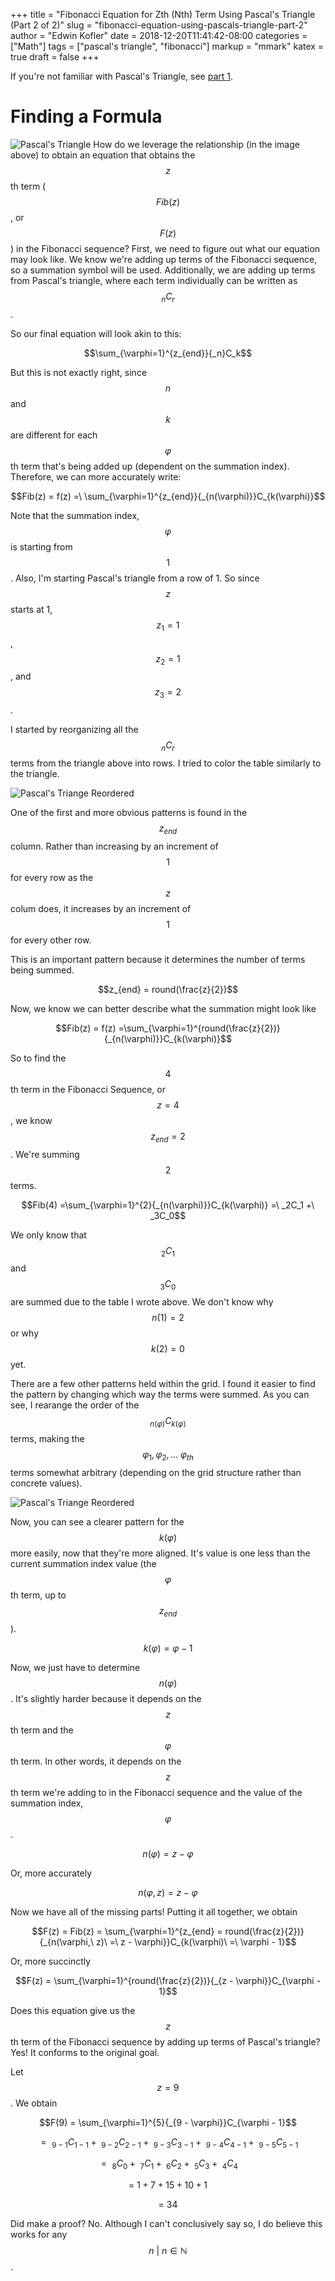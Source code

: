 +++
title = "Fibonacci Equation for Zth (Nth) Term Using Pascal's Triangle (Part 2 of 2)"
slug = "fibonacci-equation-using-pascals-triangle-part-2"
author = "Edwin Kofler"
date = 2018-12-20T11:41:42-08:00
categories = ["Math"]
tags = ["pascal's triangle", "fibonacci"]
markup = "mmark"
katex = true
draft = false
+++

If you're not familiar with Pascal's Triangle, see [part 1](../fibonaccii-equation-using-pascals-triangle-part-1/).

# Finding a Formula

![Pascal's Triangle](../image/pascals-triangle-2.png)
How do we leverage the relationship (in the image above) to obtain an equation that obtains the $$z$$th term ($$Fib(z)$$, or $$F(z)$$) in the Fibonacci sequence? First, we need to figure out what our equation may look like. We know we're adding up terms of the Fibonacci sequence, so a summation symbol will be used. Additionally, we are adding up terms from Pascal's triangle, where each term individually can be written as $$_nC_r$$.

So our final equation will look akin to this:

$$\sum_{\varphi=1}^{z_{end}}{_n}C_k$$

But this is not exactly right, since $$n$$ and $$k$$ are different for each $$\varphi$$th term that's being added up (dependent on the summation index). Therefore, we can more accurately write:

$$Fib(z) = f(z) =\ \sum_{\varphi=1}^{z_{end}}{_{n(\varphi)}}C_{k(\varphi)}$$

Note that the summation index, $$\varphi$$ is starting from $$1$$. Also, I'm starting Pascal's triangle from a row of 1. So since $$z$$ starts at 1, $$z_1 = 1$$, $$z_2 = 1$$, and $$z_3 = 2$$.

I started by reorganizing all the $$_nC_r$$ terms from the triangle above into rows. I tried to color the table similarly to the triangle.

![Pascal's Triange Reordered](../image/pascals-triangle-3.png)

One of the first and more obvious patterns is found in the $$z_{end}$$ column. Rather than increasing by an increment of $$1$$ for every row as the $$z$$ colum does, it increases by an increment of $$1$$ for every other row.

This is an important pattern because it determines the number of terms being summed.

$$z_{end} = round(\frac{z}{2})$$

Now, we know we can better describe what the summation might look like

$$Fib(z) = f(z) =\sum_{\varphi=1}^{round(\frac{z}{2})}{_{n(\varphi)}}C_{k(\varphi)}$$

So to find the $$4$$th term in the Fibonacci Sequence, or $$z = 4$$, we know $$z_{end} = 2$$. We're summing $$2$$ terms.

$$Fib(4) =\sum_{\varphi=1}^{2}{_{n(\varphi)}}C_{k(\varphi)} =\ _2C_1 +\ _3C_0$$

We only know that $$_2C_1$$ and $$_3C_0$$ are summed due to the table I wrote above. We don't know why $$n(1) = 2$$ or why $$k(2) = 0$$ yet.

There are a few other patterns held within the grid. I found it easier to find the pattern by changing which way the terms were summed. As you can see, I rearange the order of the $$_{n(\varphi)}C_{k(\varphi)}$$ terms, making the $$\varphi_1, \varphi_2, ...\ \varphi_{th}$$ terms somewhat arbitrary (depending on the grid structure rather than concrete values).

![Pascal's Triange Reordered](../image/pascals-triangle-4.png)

Now, you can see a clearer pattern for the $$k(\varphi)$$ more easily, now that they're more aligned. It's value is one less than the current summation index value (the $$\varphi$$th term, up to $$z_{end}$$).

$$k(\varphi) = \varphi - 1$$

Now, we just have to determine $$n(\varphi)$$. It's slightly harder because it depends on the $$z$$th term and the $$\varphi$$th term. In other words, it depends on the $$z$$th term we're adding to in the Fibonacci sequence and the value of the summation index, $$\varphi$$.

$$n(\varphi) = z - \varphi$$

Or, more accurately

$$n(\varphi, z) = z - \varphi$$

Now we have all of the missing parts! Putting it all together, we obtain

$$F(z) = Fib(z) = \sum_{\varphi=1}^{z_{end} = round(\frac{z}{2})}{_{n(\varphi,\ z)\ =\ z - \varphi}}C_{k(\varphi)\ =\ \varphi - 1}$$

Or, more succinctly

$$F(z) = \sum_{\varphi=1}^{round(\frac{z}{2})}{_{z - \varphi}}C_{\varphi - 1}$$

Does this equation give us the $$z$$th term of the Fibonacci sequence by adding up terms of Pascal's triangle? Yes! It conforms to the original goal.

Let $$z = 9$$. We obtain

$$F(9) = \sum_{\varphi=1}^{5}{_{9 - \varphi}}C_{\varphi - 1}$$

$$=\ _{9 - 1}C_{1 - 1} +
   \ _{9 - 2}C_{2 - 1} +
   \ _{9 - 3}C_{3 - 1} +
   \ _{9 - 4}C_{4 - 1} +
   \ _{9 - 5}C_{5 - 1} $$

$$=\ _{8}C_{0} +
\ _{7}C_{1} +
\ _{6}C_{2} +
\ _{5}C_{3} +
\ _{4}C_{4} $$

$$=\ 1 + 7 + 15 + 10 + 1$$

$$=\ 34$$

Did make a proof? No.
Although I can't conclusively say so, I do believe this works for any $$n\ |\ n \in \mathbb{N}$$.